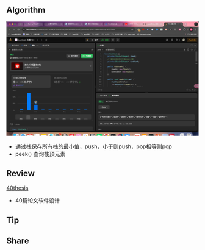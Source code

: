 ## Algorithm

![算法](../../../images/temp/sisyphus-2024-08-11-lc.png)

- 通过栈保存所有栈的最小值，push，小于则push，pop相等则pop
- peek() 查询栈顶元素

## Review

[40thesis](https://medium.com/javarevisited/40-must-read-white-papers-to-learn-system-design-and-software-architecture-775c4197f9c8)
- 40篇论文软件设计


## Tip

## Share

